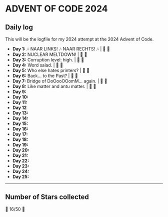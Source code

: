 # ADVENT OF CODE 2024

## Daily log

This will be the logfile for my 2024 attempt at the 2024 Advent of Code.

* **Day 1:** :notes: NAAR LINKS! :notes: NAAR RECHTS! :notes: |  :star2: :star2:
* **Day 2:** NUCLEAR MELTDOWN! | :star2: :star2:
* **Day 3:** Corruption level: high. | :star2: :star2:
* **Day 4:** Word salad. | :star2: :star2:
* **Day 5:** Who else hates printers? | :star2: :star2:
* **Day 6:** Back... to the Past? | :star2: :star2:
* **Day 7:** Bridge of DoOooOOomM... again. | :star2: :star2:
* **Day 8:** Like matter and antu matter. | :star2: :star2:
* **Day 9:**
* **Day 10:**
* **Day 11:**
* **Day 12**
* **Day 13:**
* **Day 14:**
* **Day 15:**
* **Day 16:**
* **Day 17:**
* **Day 18:**
* **Day 19:**
* **Day 20:**
* **Day 21:**
* **Day 22:**
* **Day 23:**
* **Day 24:**
* **Day 25:**

---

## Number of Stars collected

:star2: 16/50 :star2:
